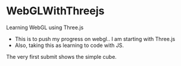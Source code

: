 # WebGLWithThreejs
Learning WebGL using Three.js

- This is to push my progress on webgl.. I am starting with Three.js
- Also, taking this as learning to code with JS.

The very first submit shows the simple cube.